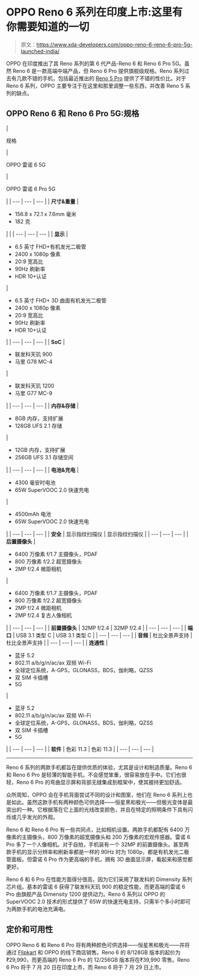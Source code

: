# OPPO Reno 6 系列在印度上市:这里有你需要知道的一切

> 原文：<https://www.xda-developers.com/oppo-reno-6-reno-6-pro-5g-launched-india/>

OPPO 在印度推出了其 Reno 系列的第 6 代产品-Reno 6 和 Reno 6 Pro 5G。虽然 Reno 6 是一款高端中端产品，但 Reno 6 Pro 提供旗舰级规格。Reno 系列过去有几款不错的手机，包括最近推出的 [Reno 5 Pro](https://www.xda-developers.com/oppo-reno5-pro-review/) 提供了不错的性价比。对于 Reno 6 系列，OPPO 主要专注于在这里和那里调整一些东西，并改善 Reno 5 系列的缺点。

## OPPO Reno 6 和 Reno 6 Pro 5G:规格

| 

规格

 | 

OPPO 雷诺 6 5G

 | 

OPPO 雷诺 6 Pro 5G

 |
| --- | --- | --- |
| **尺寸&重量** | 

*   156.8 x 72.1 x 7.6mm 毫米
*   182 克

 |  |
| --- | --- | --- |
| **显示** | 

*   6.5 英寸 FHD+有机发光二极管
*   2400 x 1080p 像素
*   20:9 宽高比
*   90Hz 刷新率
*   HDR 10+认证

 | 

*   6.5 英寸 FHD+ 3D 曲面有机发光二极管
*   2400 x 1080p 像素
*   20:9 宽高比
*   90Hz 刷新率
*   HDR 10+认证

 |
| --- | --- | --- |
| **SoC** | 

*   联发科天玑 900
*   马里 G78 MC-4

 | 

*   联发科天玑 1200
*   马里 G77 MC-9

 |
| --- | --- | --- |
| **内存&存储** | 

*   8GB 内存，支持扩展
*   128GB UFS 2.1 存储

 | 

*   12GB 内存，支持扩展
*   256GB UFS 3.1 存储空间

 |
| --- | --- | --- |
| **电池&充电** | 

*   4300 毫安时电池
*   65W SuperVOOC 2.0 快速充电

 | 

*   4500mAh 电池
*   65W SuperVOOC 2.0 快速充电

 |
| --- | --- | --- |
| **安全** | 显示指纹扫描仪 | 显示指纹扫描仪 |
| --- | --- | --- |
| **后置摄像头** | 

*   6400 万像素 f/1.7 主摄像头，PDAF
*   800 万像素 f/2.2 超宽摄像头
*   2MP f/2.4 微距相机

 | 

*   6400 万像素 f/1.7 主摄像头，PDAF
*   800 万像素 f/2.2 超宽摄像头
*   2MP f/2.4 微距相机
*   2MP f/2.4 复古人像相机

 |
| --- | --- | --- |
| **前置摄像头** | 32MP f/2.4 | 32MP f/2.4 |
| --- | --- | --- |
| **端口** | USB 3.1 类型 C | USB 3.1 类型 C |
| --- | --- | --- |
| **音频** | 杜比全景声支持 | 杜比全景声支持 |
| --- | --- | --- |
| **连通性** | 

*   蓝牙 5.2
*   802.11 a/b/g/n/ac/ax 双频 Wi-Fi
*   全球定位系统，A-GPS，GLONASS，BDS，伽利略，QZSS
*   双 SIM 卡插槽
*   5G

 | 

*   蓝牙 5.2
*   802.11 a/b/g/n/ac/ax 双频 Wi-Fi
*   全球定位系统，A-GPS，GLONASS，BDS，伽利略，QZSS
*   双 SIM 卡插槽
*   5G

 |
| --- | --- | --- |
| **软件** | 色彩 11.3 | 色彩 11.3 |
| --- | --- | --- |

* * *

Reno 6 系列的两款手机都旨在提供优质的体验，尤其是设计和制造质量。Reno 6 和 Reno 6 Pro 是轻薄的智能手机，不会感觉笨重，很容易放在手中。它们也很轻，Reno 6 Pro 的弯曲显示屏和背部无缝集成到框架中，使其握持更加舒适。

众所周知，OPPO 会在手机背面尝试不同的设计和图案，他们在 Reno 6 系列上也是如此。虽然这款手机有两种颜色可供选择——恒星黑和极光——但极光变体是最突出的一种。它根据落在它上面的光线改变颜色，并且在特定的照明条件下具有闪烁或几乎发光的外观。

Reno 6 和 Reno 6 Pro 有一些共同点，比如相机设置。两款手机都配有 6400 万像素的主摄像头，800 万像素的超宽摄像头和 200 万像素的宏观传感器。雷诺 6 Pro 多了一个人像相机。对于自拍，手机装有一个 32MP 的前置摄像头。甚至两款手机的显示分辨率和刷新率都是一样的 90Hz 时为 1080p，都是有机发光二极管面板。但雷诺 6 Pro 作为更高端的手机，拥有 3D 曲面显示屏，看起来和感觉都更好。

Reno 6 和 6 Pro 在性能方面得分很高，因为它们采用了联发科的 Dimensity 系列芯片组。基本的雷诺 6 获得了联发科天玑 900 的稳定性能，而更高端的雷诺 6 Pro 由旗舰产品 Dimensity 1200 提供动力。Reno 6 系列以 OPPO 的 SuperVOOC 2.0 技术的形式提供了 65W 的快速充电支持，只需半个多小时即可为两款手机的电池充满电。

## 定价和可用性

OPPO Reno 6 和 Reno 6 Pro 将有两种颜色可供选择——恒星黑和极光——并将通过 [Flipkart](https://www.flipkart.com/oppo-reno6-reno6pro-5g-coming-soon-5thh23-store?param=878698673&otracker=hp_bannerads_1_3.bannerAdCard.BANNERADS_Launching%2BToday_FXPXUK5PIJFZ) 和 OPPO 的线下商店销售。Reno 6 的 8/128GB 版本的起价为₹29,990，而更高端的 Reno 6 Pro 的 12/256GB 版本将在₹39,990 零售。Reno 6 Pro 将于 7 月 20 日在印度上市，而 Reno 6 将于 7 月 29 日上市。